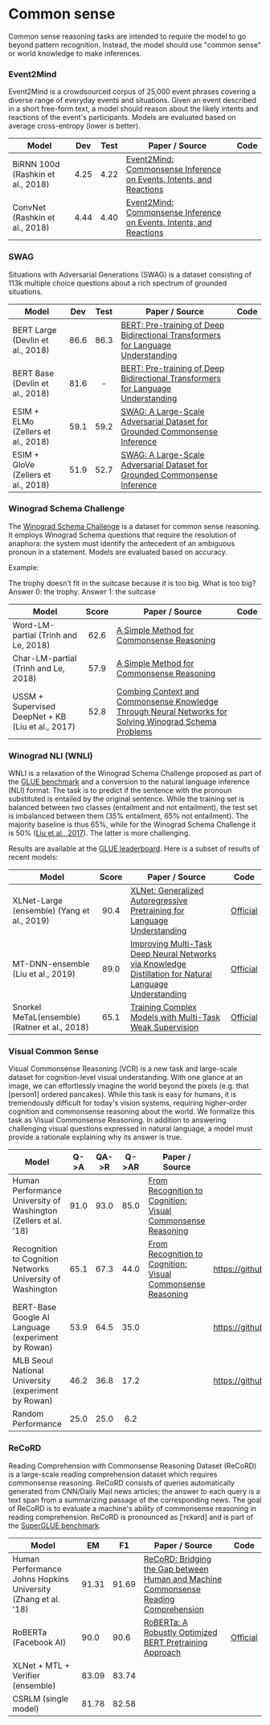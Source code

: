 # Common sense

Common sense reasoning tasks are intended to require the model to go beyond pattern 
recognition. Instead, the model should use "common sense" or world knowledge
to make inferences.

### Event2Mind

Event2Mind is a crowdsourced corpus of 25,000 event phrases covering a diverse range of everyday events and situations.
Given an event described in a short free-form text, a model should reason about the likely intents and reactions of the
event's participants. Models are evaluated based on average cross-entropy (lower is better).

| Model           | Dev  | Test  |  Paper / Source | Code | 
| ------------- | :-----:| :-----:|--- | --- | 
| BiRNN 100d (Rashkin et al., 2018) | 4.25 | 4.22 | [Event2Mind: Commonsense Inference on Events, Intents, and Reactions](https://arxiv.org/abs/1805.06939) | |
| ConvNet (Rashkin et al., 2018) | 4.44 | 4.40 | [Event2Mind: Commonsense Inference on Events, Intents, and Reactions](https://arxiv.org/abs/1805.06939) | |

### SWAG

Situations with Adversarial Generations (SWAG) is a dataset consisting of 113k multiple
choice questions about a rich spectrum of grounded situations.

| Model           | Dev  | Test  |  Paper / Source | Code | 
| ------------- | :-----:| :-----:|--- | --- | 
| BERT Large (Devlin et al., 2018) | 86.6 | 86.3 | [BERT: Pre-training of Deep Bidirectional Transformers for Language Understanding](https://arxiv.org/abs/1810.04805) | |
| BERT Base (Devlin et al., 2018) | 81.6 | - | [BERT: Pre-training of Deep Bidirectional Transformers for Language Understanding](https://arxiv.org/abs/1810.04805) | |
| ESIM + ELMo (Zellers et al., 2018) | 59.1 | 59.2 | [SWAG: A Large-Scale Adversarial Dataset for Grounded Commonsense Inference](http://arxiv.org/abs/1808.05326) |  |
| ESIM + GloVe (Zellers et al., 2018) | 51.9 | 52.7 | [SWAG: A Large-Scale Adversarial Dataset for Grounded Commonsense Inference](http://arxiv.org/abs/1808.05326) |  |

### Winograd Schema Challenge

The [Winograd Schema Challenge](https://www.aaai.org/ocs/index.php/KR/KR12/paper/view/4492)
is a dataset for common sense reasoning. It employs Winograd Schema questions that
require the resolution of anaphora: the system must identify the antecedent of an ambiguous pronoun in a statement. Models
are evaluated based on accuracy.

Example:

The trophy doesn’t fit in the suitcase because _it_ is too big. What is too big?
Answer 0: the trophy. Answer 1: the suitcase

| Model           | Score  |  Paper / Source | Code |
| ------------- | :-----:| --- | --- |
| Word-LM-partial (Trinh and Le, 2018) | 62.6 | [A Simple Method for Commonsense Reasoning](https://arxiv.org/abs/1806.02847) | |
| Char-LM-partial (Trinh and Le, 2018) | 57.9 | [A Simple Method for Commonsense Reasoning](https://arxiv.org/abs/1806.02847) | |
| USSM + Supervised DeepNet + KB (Liu et al., 2017) | 52.8 | [Combing Context and Commonsense Knowledge Through Neural Networks for Solving Winograd Schema Problems](https://aaai.org/ocs/index.php/SSS/SSS17/paper/view/15392) | |

### Winograd NLI (WNLI)

WNLI is a relaxation of the Winograd Schema Challenge proposed as part of the [GLUE benchmark](https://arxiv.org/abs/1804.07461) and a conversion to the natural language inference (NLI) format. The task is to predict if the sentence with the pronoun substituted is entailed by the original sentence. While the training set is balanced between two classes (entailment and not entailment), the test set is imbalanced between them (35% entailment, 65% not entailment). The majority baseline is thus 65%, while for the Winograd Schema Challenge it is 50% ([Liu et al., 2017](https://www.aaai.org/ocs/index.php/SSS/SSS17/paper/view/15392)). The latter is more challenging.

Results are available at the [GLUE leaderboard](https://gluebenchmark.com/leaderboard). Here is a subset of results of recent models:

| Model           | Score  |  Paper / Source | Code |
| ------------- | :-----:| --- | --- |
| XLNet-Large (ensemble) (Yang et al., 2019) | 90.4 | [XLNet: Generalized Autoregressive Pretraining for Language Understanding](https://arxiv.org/pdf/1906.08237.pdf) | [Official](https://github.com/zihangdai/xlnet/) |
| MT-DNN-ensemble (Liu et al., 2019) | 89.0 | [Improving Multi-Task Deep Neural Networks via Knowledge Distillation for Natural Language Understanding](https://arxiv.org/pdf/1904.09482.pdf) | [Official](https://github.com/namisan/mt-dnn/) |
| Snorkel MeTaL(ensemble) (Ratner et al., 2018) | 65.1 | [Training Complex Models with Multi-Task Weak Supervision](https://arxiv.org/pdf/1810.02840.pdf) | [Official](https://github.com/HazyResearch/metal) |

### Visual Common Sense

Visual Commonsense Reasoning (VCR) is a new task and large-scale dataset for cognition-level visual understanding.
With one glance at an image, we can effortlessly imagine the world beyond the pixels (e.g. that [person1] ordered 
pancakes). While this task is easy for humans, it is tremendously difficult for today's vision systems, requiring 
higher-order cognition and commonsense reasoning about the world. We formalize this task as Visual Commonsense 
Reasoning. In addition to answering challenging visual questions expressed in natural language, a model must provide a 
rationale explaining why its answer is true.

| Model | Q->A  | QA->R  | Q->AR  | Paper / Source | Code |
| ------ | :-------:| :-------: | :-------:| ------ |  ------ | 
| Human Performance University of Washington (Zellers et al. '18) | 91.0 | 93.0 | 85.0 | [From Recognition to Cognition: Visual Commonsense Reasoning](https://arxiv.org/abs/1811.10830) | | 
| Recognition to Cognition Networks University of Washington | 65.1 | 67.3 | 44.0 | [From Recognition to Cognition: Visual Commonsense Reasoning](https://arxiv.org/abs/1811.10830) |  https://github.com/rowanz/r2c |
| BERT-Base Google AI Language (experiment by Rowan) | 53.9 | 64.5 | 35.0 | | https://github.com/google-research/bert |
| MLB Seoul National University (experiment by Rowan) | 46.2 | 36.8 | 17.2 | | https://github.com/jnhwkim/MulLowBiVQA |
| Random Performance | 25.0 | 25.0 | 6.2 | | | 

### ReCoRD

Reading Comprehension with Commonsense Reasoning Dataset (ReCoRD) is a large-scale reading comprehension dataset which requires commonsense reasoning. ReCoRD consists of queries automatically generated from CNN/Daily Mail news articles; the answer to each query is a text span from a summarizing passage of the corresponding news. The goal of ReCoRD is to evaluate a machine's ability of commonsense reasoning in reading comprehension. ReCoRD is pronounced as [ˈrɛkərd] and is part of the [SuperGLUE benchmark](https://arxiv.org/pdf/1905.00537.pdf).

| Model | EM  | F1  | Paper / Source | Code |
| ------ | ------- | ------- | ------ |  ------ | 
| Human Performance Johns Hopkins University (Zhang et al. '18) | 91.31 | 91.69 | [ReCoRD: Bridging the Gap between Human and Machine Commonsense Reading Comprehension](https://arxiv.org/pdf/1810.12885.pdf) | | 
| RoBERTa (Facebook AI)  | 90.0 | 90.6 | [RoBERTa: A Robustly Optimized BERT Pretraining Approach](https://arxiv.org/pdf/1907.11692.pdf) | [Official](https://github.com/pytorch/fairseq/tree/master/examples/roberta) | 
| XLNet + MTL + Verifier (ensemble)  | 83.09 | 83.74 | | | 
| CSRLM (single model) | 81.78 | 82.58 | | |
